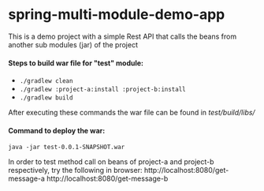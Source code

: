 # spring-multi-module-demo-app

This is a demo project with a simple Rest API that calls the beans from another sub modules (jar) of the project

#### Steps to build war file for "test" module:
 - `./gradlew clean`
 - `./gradlew :project-a:install :project-b:install`
 - `./gradlew build`

After executing these commands the war file can be found in *test/build/libs/*

#### Command to deploy the war:
`java -jar test-0.0.1-SNAPSHOT.war`

In order to test method call on beans of project-a and project-b respectively, try the following in browser:
http://localhost:8080/get-message-a
http://localhost:8080/get-message-b
